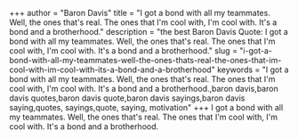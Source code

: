 +++
author = "Baron Davis"
title = "I got a bond with all my teammates. Well, the ones that's real. The ones that I'm cool with, I'm cool with. It's a bond and a brotherhood."
description = "the best Baron Davis Quote: I got a bond with all my teammates. Well, the ones that's real. The ones that I'm cool with, I'm cool with. It's a bond and a brotherhood."
slug = "i-got-a-bond-with-all-my-teammates-well-the-ones-thats-real-the-ones-that-im-cool-with-im-cool-with-its-a-bond-and-a-brotherhood"
keywords = "I got a bond with all my teammates. Well, the ones that's real. The ones that I'm cool with, I'm cool with. It's a bond and a brotherhood.,baron davis,baron davis quotes,baron davis quote,baron davis sayings,baron davis saying,quotes, sayings,quote, saying, motivation"
+++
I got a bond with all my teammates. Well, the ones that's real. The ones that I'm cool with, I'm cool with. It's a bond and a brotherhood.
